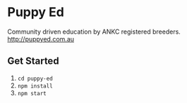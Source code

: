 # Puppy Ed

Community driven education by ANKC registered breeders.
http://puppyed.com.au

## Get Started

1. `cd puppy-ed`
2. `npm install`
3. `npm start`